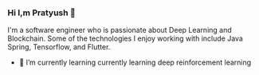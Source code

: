 <!--
**pratyushharsh/pratyushharsh** is a ✨ _special_ ✨ repository because its `README.md` (this file) appears on your GitHub profile.

Here are some ideas to get you started:

- 🔭 I’m currently working on ...
- 🌱 I’m currently learning ...
- 👯 I’m looking to collaborate on ...
- 🤔 I’m looking for help with ...
- 💬 Ask me about ...
- 📫 How to reach me: ...
- 😄 Pronouns: ...
- ⚡ Fun fact: ...
-->

### Hi I,m Pratyush 👋

I'm a software engineer who is passionate about Deep Learning and Blockchain. Some of the technologies I enjoy working with include Java Spring, Tensorflow, and Flutter.


- 🌱 I’m currently learning currently learning deep reinforcement learning
